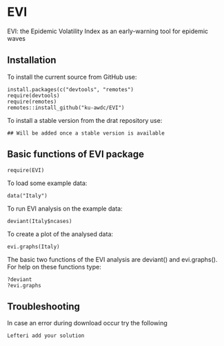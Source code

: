 # EVI
EVI: the Epidemic Volatility Index as an early-warning tool for epidemic waves

## Installation

To install the current source from GitHub use:

    install.packages(c("devtools", "remotes")
    require(devtools)
    require(remotes)
    remotes::install_github("ku-awdc/EVI")
    

To install a stable version from the drat repository use:

    ## Will be added once a stable version is available

## Basic functions of EVI package

    require(EVI)

To load some example data:

    data("Italy")
    
To run EVI analysis on the example data:

    deviant(Italy$ncases)

To create a plot of the analysed data: 

    evi.graphs(Italy)
    
The basic two functions of the EVI analysis are deviant() and evi.graphs(). For help on these functions type:  
    
    ?deviant
    ?evi.graphs
    
## Troubleshooting

In case an error during download occur try the following

    Lefteri add your solution




